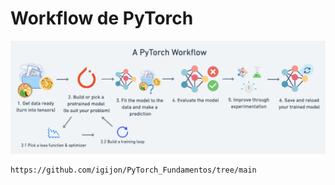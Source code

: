 # Workflow de PyTorch

![alt text](image-5.png)

```{note}
https://github.com/igijon/PyTorch_Fundamentos/tree/main
```

